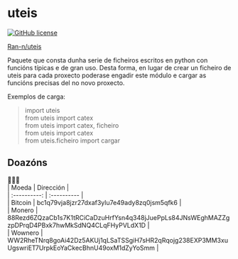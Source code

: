 # uteis
[![GitHub license](https://img.shields.io/github/license/Ran-n/uteis)](https://github.com/Ran-n/uteis/blob/master/LICENSE)

[Ran-n/uteis](https://github.com/Ran-n/uteis)

Paquete que consta dunha serie de ficheiros escritos
en python con funcións típicas e de gran uso.
Desta forma, en lugar de crear un ficheiro de uteis
para cada proxecto poderase engadir este módulo
e cargar as funcións precisas del no novo proxecto.

Exemplos de carga:  
> import uteis  
> from uteis import catex  
> from uteis import catex, ficheiro  
> from uteis import catex  
> from uteis.ficheiro import cargar  

## Doazóns
🙇🙇‍♀  
| Moeda | Dirección |  
| :----------: | :---------- |  
| Bitcoin | bc1q79vja8jzr27dxaf3ylu7e49ady8zq0jsm5qfk6 |  
| Monero | 88Rezd6ZQzaCb1s7K1tRCiCaDzuHrfYsn4q348jJuePpLs84JNsWEghMAZZgzpDPrqD4PBxk7hwMkSdNQ4CLqFHyPVLdX1D |  
| Wownero | WW2RheTNrq8goAi42Dz5AKUj1qLSaTSSgiH7sHR2qRqojg238EXP3MM3xuUgswriET7UrpkEoYaCkecBhnU49oxM1dZyYoSmm |  

